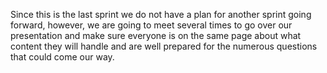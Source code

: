Since this is the last sprint we do not have a plan for another sprint going forward, however, we are going to meet several times to go over our presentation and make sure everyone is on the same page about what content they will handle and are well prepared for the numerous questions that could come our way.